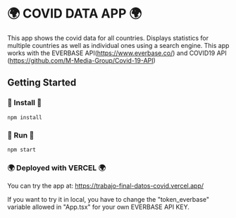 
# :earth_africa:   COVID DATA APP   :earth_africa: 


This app shows the covid data for all countries.
Displays statistics for multiple countries as well as individual ones using a search engine.
This app works with the EVERBASE API(https://www.everbase.co/) and  COVID19 API (https://github.com/M-Media-Group/Covid-19-API)

## Getting Started

### :hammer:   Install   :hammer:

```
npm install
```

### :running:  Run   :running:

```
npm start 
```
### :earth_africa:   Deployed with VERCEL   :earth_africa:

You can try the app at: https://trabajo-final-datos-covid.vercel.app/

If you want to try it in local, you have to change the "token_everbase" variable allowed in "App.tsx" for your own EVERBASE API KEY.
